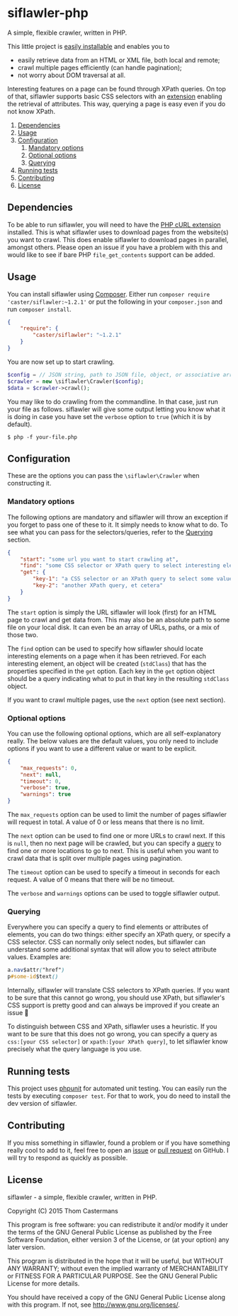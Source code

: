 # siflawler-php
A simple, flexible crawler, written in PHP.

This little project is [easily installable](#usage) and enables you to

  - easily retrieve data from an HTML or XML file, both local and remote;
  - crawl multiple pages efficiently (can handle pagination);
  - not worry about DOM traversal at all.

Interesting features on a page can be found through XPath queries. On top of
that, siflawler supports basic CSS selectors with an [extension](#querying)
enabling the retrieval of attributes. This way, querying a page is easy even if
you do not know XPath.


  1.  [Dependencies](#dependencies)
  1.  [Usage](#usage)
  1.  [Configuration](#configuration)
      1.  [Mandatory options](#mandatory-options)
      1.  [Optional options](#optional-options)
      1.  [Querying](#querying)
  1.  [Running tests](#running-tests)
  1.  [Contributing](#contributing)
  1.  [License](#license)

## Dependencies
To be able to run siflawler, you will need to have the [PHP cURL
extension](http://php.net/manual/en/book.curl.php) installed. This is what
siflawler uses to download pages from the website(s) you want to crawl. This
does enable siflawler to download pages in parallel, amongst others. Please open
an issue if you have a problem with this and would like to see if bare PHP
`file_get_contents` support can be added.

## Usage
You can install siflawler using [Composer](https://getcomposer.org/). Either run
`composer require 'caster/siflawler:~1.2.1'` or put the following in your
`composer.json` and run `composer install`.

```json
{
    "require": {
        "caster/siflawler": "~1.2.1"
    }
}
```

You are now set up to start crawling.

```php
$config = // JSON string, path to JSON file, object, or associative array
$crawler = new \siflawler\Crawler($config);
$data = $crawler->crawl();
```

You may like to do crawling from the commandline. In that case, just run your file
as follows. siflawler will give some output letting you know what it is doing in
case you have set the `verbose` option to `true` (which it is by default).

```
$ php -f your-file.php
```


## Configuration
These are the options you can pass the `\siflawler\Crawler` when constructing
it.


### Mandatory options
The following options are mandatory and siflawler will throw an exception if you
forget to pass one of these to it. It simply needs to know what to do. To see
what you can pass for the selectors/queries, refer to the [Querying](#querying)
section.

```json
{
    "start": "some url you want to start crawling at",
    "find": "some CSS selector or XPath query to select interesting elements",
    "get": {
        "key-1": "a CSS selector or an XPath query to select some value within a found element",
        "key-2": "another XPath query, et cetera"
    }
}
```

The `start` option is simply the URL siflawler will look (first) for an HTML page to
crawl and get data from. This may also be an absolute path to some file on your
local disk. It can even be an array of URLs, paths, or a mix of those two.

The `find` option can be used to specify how siflawler should locate interesting
elements on a page when it has been retrieved. For each interesting element, an
object will be created (`stdClass`) that has the properties specified in the `get`
option. Each key in the `get` option object should be a query indicating what to
put in that key in the resulting `stdClass` object.

If you want to crawl multiple pages, use the `next` option (see next section).


### Optional options
You can use the following optional options, which are all self-explanatory really.
The below values are the default values, you only need to include options if you
want to use a different value or want to be explicit.

```json
{
    "max_requests": 0,
    "next": null,
    "timeout": 0,
    "verbose": true,
    "warnings": true
}
```

The `max_requests` option can be used to limit the number of pages siflawler will
request in total. A value of 0 or less means that there is no limit.

The `next` option can be used to find one or more URLs to crawl next. If this is
`null`, then no next page will be crawled, but you can specify a
[query](#querying) to find one or more locations to go to next. This is useful
when you want to crawl data that is split over multiple pages using pagination.

The `timeout` option can be used to specify a timeout in seconds for each request.
A value of 0 means that there will be no timeout.

The `verbose` and `warnings` options can be used to toggle siflawler output.


### Querying
Everywhere you can specify a query to find elements or attributes of elements,
you can do two things: either specify an XPath query, or specify a CSS selector.
CSS can normally only select nodes, but siflawler can understand some additional
syntax that will allow you to select attribute values. Examples are:

```css
a.nav$attr("href")
p#some-id$text()
```

Internally, siflawler will translate CSS selectors to XPath queries. If you want
to be sure that this cannot go wrong, you should use XPath, but siflawler's CSS
support is pretty good and can always be improved if you create an issue 🙂

To distinguish between CSS and XPath, siflawler uses a heuristic. If you want to
be sure that this does not go wrong, you can specify a query as
`css:[your CSS selector]` or `xpath:[your XPath query]`, to let siflawler know
precisely what the query language is you use.


## Running tests
This project uses [phpunit](https://phpunit.de/) for automated unit testing. You
can easily run the tests by executing `composer test`. For that to work, you do
need to install the dev version of siflawler.


## Contributing
If you miss something in siflawler, found a problem or if you have something
really cool to add to it, feel free to open an
[issue](https://github.com/Caster/siflawler-php/issues) or
[pull request](https://github.com/Caster/siflawler-php/pulls) on GitHub. I will
try to respond as quickly as possible.


## License
siflawler - a simple, flexible crawler, written in PHP.

Copyright (C) 2015  Thom Castermans

This program is free software: you can redistribute it and/or modify
it under the terms of the GNU General Public License as published by
the Free Software Foundation, either version 3 of the License, or
(at your option) any later version.

This program is distributed in the hope that it will be useful,
but WITHOUT ANY WARRANTY; without even the implied warranty of
MERCHANTABILITY or FITNESS FOR A PARTICULAR PURPOSE.  See the
GNU General Public License for more details.

You should have received a copy of the GNU General Public License
along with this program.  If not, see <http://www.gnu.org/licenses/>.
